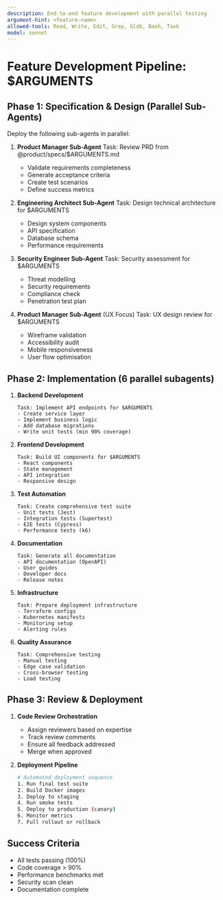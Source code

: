 ```yaml
---
description: End-to-end feature development with parallel testing
argument-hint: <feature-name>
allowed-tools: Read, Write, Edit, Grep, Glob, Bash, Task
model: sonnet
---
```


# Feature Development Pipeline: $ARGUMENTS

## Phase 1: Specification & Design (Parallel Sub-Agents)

Deploy the following sub-agents in parallel:

1. **Product Manager Sub-Agent**
   Task: Review PRD from @product/specs/$ARGUMENTS.md
   - Validate requirements completeness
   - Generate acceptance criteria
   - Create test scenarios
   - Define success metrics

2. **Engineering Architect Sub-Agent**
   Task: Design technical architecture for $ARGUMENTS
   - Design system components
   - API specification
   - Database schema
   - Performance requirements

3. **Security Engineer Sub-Agent**
   Task: Security assessment for $ARGUMENTS
   - Threat modelling
   - Security requirements
   - Compliance check
   - Penetration test plan

4. **Product Manager Sub-Agent** (UX Focus)
   Task: UX design review for $ARGUMENTS
   - Wireframe validation
   - Accessibility audit
   - Mobile responsiveness
   - User flow optimisation

## Phase 2: Implementation (6 parallel subagents)

1. **Backend Development**
   ```
   Task: Implement API endpoints for $ARGUMENTS
   - Create service layer
   - Implement business logic
   - Add database migrations
   - Write unit tests (min 90% coverage)
   ```

2. **Frontend Development**
   ```
   Task: Build UI components for $ARGUMENTS
   - React components
   - State management
   - API integration
   - Responsive design
   ```

3. **Test Automation**
   ```
   Task: Create comprehensive test suite
   - Unit tests (Jest)
   - Integration tests (Supertest)
   - E2E tests (Cypress)
   - Performance tests (k6)
   ```

4. **Documentation**
   ```
   Task: Generate all documentation
   - API documentation (OpenAPI)
   - User guides
   - Developer docs
   - Release notes
   ```

5. **Infrastructure**
   ```
   Task: Prepare deployment infrastructure
   - Terraform configs
   - Kubernetes manifests
   - Monitoring setup
   - Alerting rules
   ```

6. **Quality Assurance**
   ```
   Task: Comprehensive testing
   - Manual testing
   - Edge case validation
   - Cross-browser testing
   - Load testing
   ```

## Phase 3: Review & Deployment

1. **Code Review Orchestration**
   - Assign reviewers based on expertise
   - Track review comments
   - Ensure all feedback addressed
   - Merge when approved

2. **Deployment Pipeline**
   ```bash
   # Automated deployment sequence
   1. Run final test suite
   2. Build Docker images
   3. Deploy to staging
   4. Run smoke tests
   5. Deploy to production (canary)
   6. Monitor metrics
   7. Full rollout or rollback
   ```

## Success Criteria
- All tests passing (100%)
- Code coverage > 90%
- Performance benchmarks met
- Security scan clean
- Documentation complete